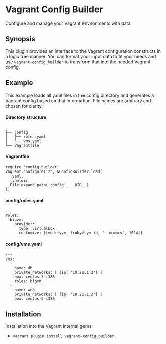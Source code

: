 Vagrant Config Builder
======================

Configure and manage your Vagrant environments with data.

Synopsis
--------

This plugin provides an interface to the Vagrant configuration constructs in a
logic free manner. You can format your input data to fit your needs and use
`vagrant-config_builder` to transform that into the needed Vagrant config.

Example
-------

This example loads all yaml files in the config directory and generates a
Vagrant config based on that information. File names are arbitrary and chosen
for clarity.

#### Directory structure

    .
    ├── config
    │   ├── roles.yaml
    │   └── vms.yaml
    └── Vagrantfile

#### Vagrantfile

    require 'config_builder'
    Vagrant.configure('2', &ConfigBuilder.load(
      :yaml,
      :yamldir,
      File.expand_path('config', __DIR__)
    ))

#### config/roles.yaml

    ---
    roles:
      bigvm:
        provider:
          type: virtualbox
          customize: [[modifyvm, !ruby/sym id, '--memory', 1024]]

#### config/vms.yaml

    ---
    vms:
      -
        name: db
        private_networks: [ {ip: '10.20.1.2'} ]
        box: centos-5-i386
        roles: bigvm
      -
        name: web
        private_networks: [ {ip: '10.20.1.3'} ]
        box: centos-5-i386

Installation
------------

Installation into the Vagrant internal gems:

  * `vagrant plugin install vagrant-config_builder`
